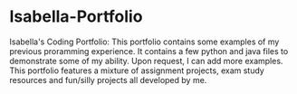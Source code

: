 # Isabella-Portfolio
Isabella's Coding Portfolio:
This portfolio contains some examples of my previous proramming experience. It contains a few python and java files to demonstrate some of my ability.
Upon request, I can add more examples. This portfolio features a mixture of assignment projects, exam study resources and fun/silly projects all developed by me.
